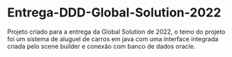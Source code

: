 # Entrega-DDD-Global-Solution-2022
Projeto criado para a entrega da Global Solution de 2022, o temo do projeto foi um sistema de aluguel de carros em java com uma interface integrada criada pelo scene builder e conexão com banco de dados oracle.
